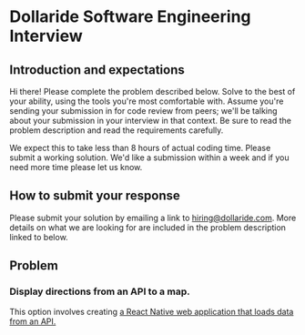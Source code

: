 # Dollaride Software Engineering Interview

## Introduction and expectations

Hi there! Please complete the problem described below. Solve to the best of your ability, using the tools you're most comfortable with. Assume you're sending your submission in for code review from peers; we'll be talking about your submission in your interview in that context. Be sure to read the problem description and read the requirements carefully. 

We expect this to take less than 8 hours of actual coding time. Please submit a working solution. We'd like a submission within a week and if you need more time please let us know. 

## How to submit your response

Please submit your solution by emailing a link to [hiring@dollaride.com](mailto:hiring@dollaride.com). More details on what we are looking for are included in the problem description linked to below.

## Problem 

### Display directions from an API to a map. 

This option involves creating [a React Native web application that loads data from an API.](DIRECTIONS_README.md)

